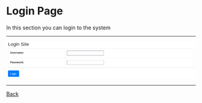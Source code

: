 # Login Page

In this section you can login to the system

---
 ![Login](./images/login.png "reference image")

---
[Back](./README.md)